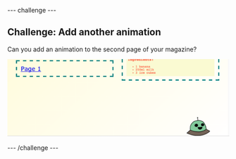 \--- challenge \---

## Challenge: Add another animation

Can you add an animation to the second page of your magazine?

![screenshot](images/magazine-animation-challenge.png)

\--- /challenge \---